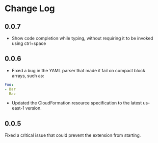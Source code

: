 # Change Log

## 0.0.7

- Show code completion while typing, without requiring it to be invoked using ctrl+space

## 0.0.6

- Fixed a bug in the YAML parser that made it fail on compact block arrays, such as:
```yaml
Foo:
- Bar
  Baz
```

- Updated the CloudFormation resource specification to the latest us-east-1 version.

## 0.0.5

Fixed a critical issue that could prevent the extension from starting.